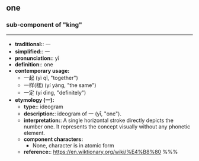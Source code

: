 ## one
### sub-component of "king"
---
- **traditional:**: 一
- **simplified:**: 一
- **pronunciation:**: yī
- **definition:**: one
- **contemporary usage:**
  - 一起 (yì qǐ, "together")
  - 一样(樣) (yí yàng, "the same")
  - 一定 (yí dìng, "definitely")
- **etymology (一):**
  - **type:**: ideogram
  - **description:**: ideogram of 一 (yī, "one").
  - **interpretation:**: A single horizontal stroke directly depicts the number one. It represents the concept visually without any phonetic element.
  - **component characters:**
    - None, character is in atomic form
  - **reference:**: https://en.wiktionary.org/wiki/%E4%B8%80
%%%
